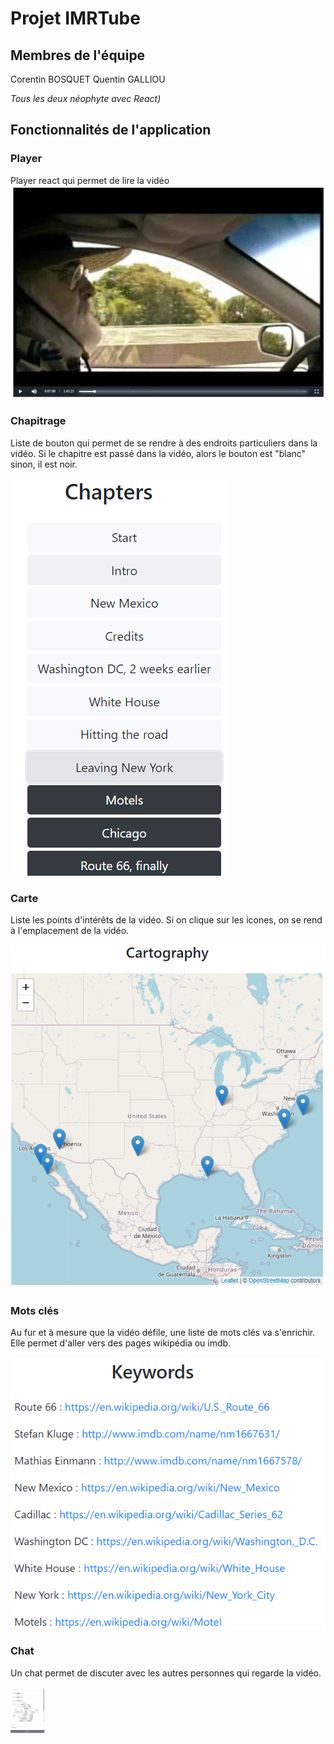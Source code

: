 # Projet IMRTube
## Membres de l'équipe
Corentin BOSQUET
Quentin GALLIOU

*Tous les deux néophyte avec React)*

## Fonctionnalités de l'application

### Player
Player react qui permet de lire la vidéo
![Lecteur de la vidéo](/public/image/player.png)

### Chapitrage
Liste de bouton qui permet de se rendre à des endroits particuliers dans la vidéo.
Si le chapitre est passé dans la vidéo, alors le bouton est "blanc" sinon, il est noir.

![Liste des chapitres](/public/image/chapters.png)

### Carte
Liste les points d'intérêts de la vidéo. Si on clique sur les icones, on se rend à l'emplacement de la vidéo.

![Carte de la vidéo](/public/image/map.png)

### Mots clés
Au fur et à mesure que la vidéo défile, une liste de mots clés va s'enrichir. Elle permet d'aller vers des pages wikipédia ou imdb.

![Mots clés de la vidéo](/public/image/key.png)

### Chat
Un chat permet de discuter avec les autres personnes qui regarde la vidéo.

<img src="/public/image/chat.png" alt="Chat" title="Chat" height="75" />